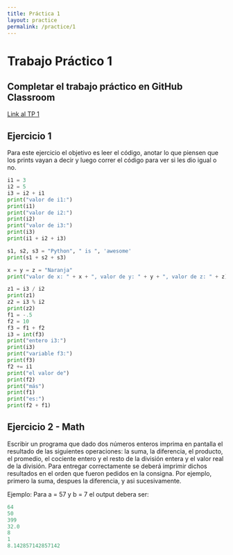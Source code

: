 ```yaml
---
title: Práctica 1
layout: practice
permalink: /practice/1
---
```


# Trabajo Práctico 1

## Completar el trabajo práctico en GitHub Classroom
[Link al TP 1](https://classroom.github.com/a/O-b8C5yR)


## Ejercicio 1

Para este ejercicio el objetivo es leer el código, anotar lo que piensen que los prints vayan a decir y luego correr el código para ver si les dio igual o no.

```python
i1 = 3
i2 = 5
i3 = i2 + i1
print("valor de i1:")
print(i1)
print("valor de i2:")
print(i2)
print("valor de i3:")
print(i3)
print(i1 + i2 + i3)

s1, s2, s3 = "Python", " is ", 'awesome'
print(s1 + s2 + s3)

x = y = z = "Naranja"
print("valor de x: " + x + ", valor de y: " + y + ", valor de z: " + z)

z1 = i3 / i2
print(z1)
z2 = i3 % i2
print(z2)
f1 = -.5
f2 = 10
f3 = f1 + f2
i3 = int(f3)
print("entero i3:")
print(i3)
print("variable f3:")
print(f3)
f2 += i1
print("el valor de")
print(f2)
print("más")
print(f1)
print("es:")
print(f2 + f1)

```

## Ejercicio 2 - Math

Escribir un programa que dado dos números enteros imprima en pantalla el resultado de las siguientes operaciones: la suma, la diferencia, el producto, el promedio, el cociente entero y el resto de la división entera y el valor real de la división. Para entregar correctamente se deberá imprimir dichos resultados en el orden que fueron pedidos en la consigna. Por ejemplo, primero la suma, despues la diferencia, y asi sucesivamente.

Ejemplo: Para a = 57 y b = 7 el output debera ser:

```python
64
50
399
32.0
8
1
8.142857142857142
```
